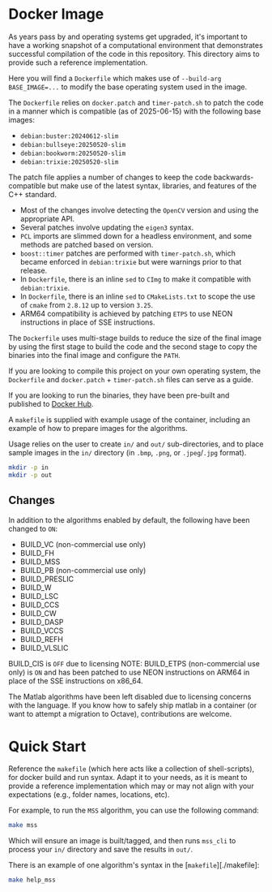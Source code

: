 # Docker Image
As years pass by and operating systems get upgraded, it's important to have a working snapshot of a computational environment that demonstrates successful compilation of the code in this repository.
This directory aims to provide such a reference implementation.

Here you will find a `Dockerfile` which makes use of `--build-arg BASE_IMAGE=...` to modify the base operating system used in the image.

The `Dockerfile` relies on `docker.patch` and `timer-patch.sh` to patch the code in a manner which is compatible (as of 2025-06-15) with the following base images:

- `debian:buster:20240612-slim`
- `debian:bullseye:20250520-slim`
- `debian:bookworm:20250520-slim`
- `debian:trixie:20250520-slim`

The patch file applies a number of changes to keep the code backwards-compatible but make use of the latest syntax, libraries, and features of the C++ standard.
- Most of the changes involve detecting the `OpenCV` version and using the appropriate API.
- Several patches involve updating the `eigen3` syntax.
- `PCL` imports are slimmed down for a headless environment, and some methods are patched based on version.
- `boost::timer` patches are performed with `timer-patch.sh`, which became enforced in `debian:trixie` but were warnings prior to that release.
- In `Dockerfile`, there is an inline `sed` to `CImg` to make it compatible with `debian:trixie`.
- In `Dockerfile`, there is an inline `sed` to `CMakeLists.txt` to scope the use of `cmake` from `2.8.12` up to version `3.25`.
- ARM64 compatibility is achieved by patching `ETPS` to use NEON instructions in place of SSE instructions.

The `Dockerfile` uses multi-stage builds to reduce the size of the final image by using the first stage to build the code and the second stage to copy the binaries into the final image and configure the `PATH`.

If you are looking to compile this project on your own operating system, the `Dockerfile` and `docker.patch` + `timer-patch.sh` files can serve as a guide.

If you are looking to run the binaries, they have been pre-built and published to [Docker Hub](https://hub.docker.com/r/mathematicalmichael/superpixels/tags).


A `makefile` is supplied with example usage of the container, including an example of how to prepare images for the algorithms.

Usage relies on the user to create `in/` and `out/` sub-directories, and to place sample images in the `in/` directory (in `.bmp`, `.png`, or `.jpeg`/`.jpg` format).

```bash
mkdir -p in
mkdir -p out
```

## Changes
In addition to the algorithms enabled by default, the following have been changed to `ON`:

- BUILD_VC (non-commercial use only)
- BUILD_FH
- BUILD_MSS
- BUILD_PB (non-commercial use only)
- BUILD_PRESLIC
- BUILD_W
- BUILD_LSC
- BUILD_CCS
- BUILD_CW
- BUILD_DASP
- BUILD_VCCS
- BUILD_REFH
- BUILD_VLSLIC

BUILD_CIS is `OFF` due to licensing
NOTE: BUILD_ETPS (non-commercial use only) is `ON` and has been patched to use NEON instructions on ARM64 in place of the SSE instructions on x86_64.


The Matlab algorithms have been left disabled due to licensing concerns with the language.
If you know how to safely ship matlab in a container (or want to attempt a migration to Octave), contributions are welcome.


# Quick Start

Reference the `makefile` (which here acts like a collection of shell-scripts), for docker build and run syntax. 
Adapt it to your needs, as it is meant to provide a reference implementation which may or may not align with your expectations (e.g., folder names, locations, etc).

For example, to run the `MSS` algorithm, you can use the following command:

```bash
make mss
```

Which will ensure an image is built/tagged, and then runs `mss_cli` to process your `in/` directory and save the results in `out/`.

There is an example of one algorithm's syntax in the [`makefile`][./makefile]:

```bash
make help_mss
```
